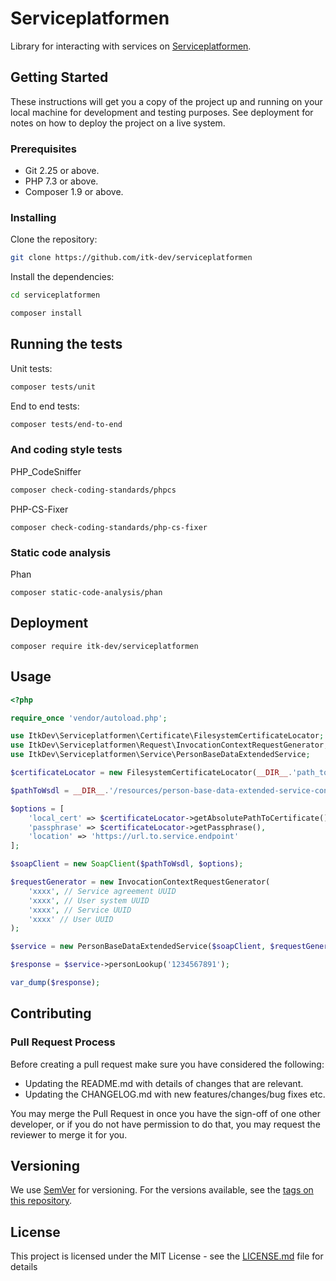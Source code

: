 # Serviceplatformen

Library for interacting with services on [Serviceplatformen](https://www.serviceplatformen.dk).

## Getting Started

These instructions will get you a copy of the project up and running on your local machine for development and testing purposes. See deployment for notes on how to deploy the project on a live system.

### Prerequisites

- Git 2.25 or above.
- PHP 7.3 or above.
- Composer 1.9 or above.

### Installing

Clone the repository:

```sh
git clone https://github.com/itk-dev/serviceplatformen
```

Install the dependencies:

```sh
cd serviceplatformen

composer install
```

## Running the tests

Unit tests:
```sh
composer tests/unit
```

End to end tests:
```sh
composer tests/end-to-end
```

### And coding style tests

PHP_CodeSniffer
```sh
composer check-coding-standards/phpcs
```

PHP-CS-Fixer
```
composer check-coding-standards/php-cs-fixer 
```

### Static code analysis

Phan
```
composer static-code-analysis/phan
```

## Deployment

```
composer require itk-dev/serviceplatformen
```

## Usage
```php
<?php

require_once 'vendor/autoload.php';

use ItkDev\Serviceplatformen\Certificate\FilesystemCertificateLocator;
use ItkDev\Serviceplatformen\Request\InvocationContextRequestGenerator;
use ItkDev\Serviceplatformen\Service\PersonBaseDataExtendedService;

$certificateLocator = new FilesystemCertificateLocator(__DIR__.'path_to_certificate.pem', 'passphrase if any');

$pathToWsdl = __DIR__.'/resources/person-base-data-extended-service-contract/wsdl/context/PersonBaseDataExtendedService.wsdl';

$options = [
    'local_cert' => $certificateLocator->getAbsolutePathToCertificate(),
    'passphrase' => $certificateLocator->getPassphrase(),
    'location' => 'https://url.to.service.endpoint'
];

$soapClient = new SoapClient($pathToWsdl, $options);

$requestGenerator = new InvocationContextRequestGenerator(
    'xxxx', // Service agreement UUID
    'xxxx', // User system UUID
    'xxxx', // Service UUID
    'xxxx' // User UUID
);

$service = new PersonBaseDataExtendedService($soapClient, $requestGenerator);

$response = $service->personLookup('1234567891');

var_dump($response);
```

## Contributing

### Pull Request Process

Before creating a pull request make sure you have considered the following:
- Updating the README.md with details of changes that are relevant.
- Updating the CHANGELOG.md with new features/changes/bug fixes etc.

You may merge the Pull Request in once you have the sign-off of one other developer, or if you do not have permission to do that, you may request the reviewer to merge it for you.

## Versioning

We use [SemVer](http://semver.org/) for versioning. For the versions available, see the [tags on this repository](https://github.com/your/project/tags). 

## License

This project is licensed under the MIT License - see the [LICENSE.md](LICENSE.md) file for details
